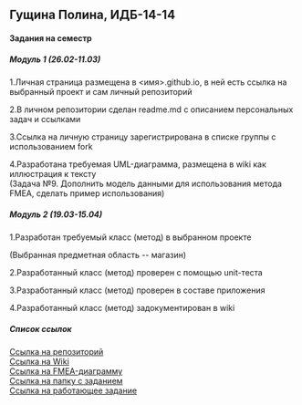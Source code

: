 <h2>Гущина Полина, ИДБ-14-14</h2> 

<h4>Задания на семестр</h4>

<h5>Модуль 1 (26.02-11.03)</h5>

1.Личная страница размещена в <имя>.github.io, в ней есть ссылка на выбранный проект и сам личный репозиторий

2.В личном репозитории сделан readme.md с описанием персональных задач и ссылками

3.Ссылка на личную страницу зарегистрирована в списке группы с использованием fork

4.Разработана требуемая UML-диаграмма, размещена в wiki как иллюстрация к тексту <br>
(Задача №9. Дополнить модель данными для использования метода FMEA, сделать пример использования) 

<h5>Модуль 2 (19.03-15.04)</h5>

1.Разработан требуемый класс (метод) в выбранном проекте

(Выбранная предметная область -- магазин) 


2.Разработанный класс (метод) проверен с помощью unit-теста

3.Разработанный класс (метод) проверен в составе приложения

4.Разработанный класс (метод) задокументирован в wiki

 <h5>Список ссылок</h5>

 <p> <a href="https://github.com/norowaretta/norowaretta">Ссылка на репозиторий</a> <br>
<a href="https://github.com/norowaretta/norowaretta/wiki">Ссылка на Wiki</a> <br>
<a href="https://github.com/norowaretta/norowaretta/wiki/FMEA-%D0%B0%D0%BD%D0%B0%D0%BB%D0%B8%D0%B7">Ссылка на FMEA-диаграмму</a> <br>
<a href="https://github.com/norowaretta/norowaretta/wiki/FMEA-%D0%B0%D0%BD%D0%B0%D0%BB%D0%B8%D0%B7">Ссылка на папку с заданием</a> <br>
 <a href="https://github.com/norowaretta/norowaretta/wiki/FMEA-%D0%B0%D0%BD%D0%B0%D0%BB%D0%B8%D0%B7">Ссылка на работающее задание</a> <br>
</p>
